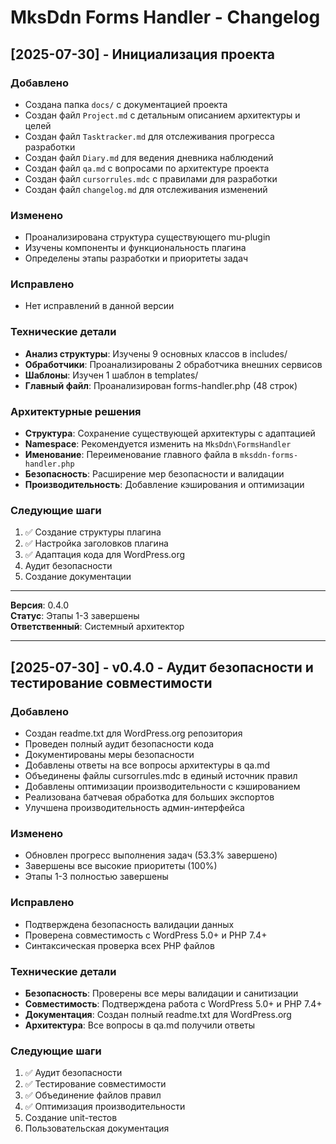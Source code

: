 # MksDdn Forms Handler - Changelog

## [2025-07-30] - Инициализация проекта

### Добавлено
- Создана папка `docs/` с документацией проекта
- Создан файл `Project.md` с детальным описанием архитектуры и целей
- Создан файл `Tasktracker.md` для отслеживания прогресса разработки
- Создан файл `Diary.md` для ведения дневника наблюдений
- Создан файл `qa.md` с вопросами по архитектуре проекта
- Создан файл `cursorrules.mdc` с правилами для разработки
- Создан файл `changelog.md` для отслеживания изменений

### Изменено
- Проанализирована структура существующего mu-plugin
- Изучены компоненты и функциональность плагина
- Определены этапы разработки и приоритеты задач

### Исправлено
- Нет исправлений в данной версии

### Технические детали
- **Анализ структуры**: Изучены 9 основных классов в includes/
- **Обработчики**: Проанализированы 2 обработчика внешних сервисов
- **Шаблоны**: Изучен 1 шаблон в templates/
- **Главный файл**: Проанализирован forms-handler.php (48 строк)

### Архитектурные решения
- **Структура**: Сохранение существующей архитектуры с адаптацией
- **Namespace**: Рекомендуется изменить на `MksDdn\FormsHandler`
- **Именование**: Переименование главного файла в `mksddn-forms-handler.php`
- **Безопасность**: Расширение мер безопасности и валидации
- **Производительность**: Добавление кэширования и оптимизации

### Следующие шаги
1. ✅ Создание структуры плагина
2. ✅ Настройка заголовков плагина
3. ✅ Адаптация кода для WordPress.org
4. Аудит безопасности
5. Создание документации

---

**Версия**: 0.4.0  
**Статус**: Этапы 1-3 завершены  
**Ответственный**: Системный архитектор

---

## [2025-07-30] - v0.4.0 - Аудит безопасности и тестирование совместимости

### Добавлено
- Создан readme.txt для WordPress.org репозитория
- Проведен полный аудит безопасности кода
- Документированы меры безопасности
- Добавлены ответы на все вопросы архитектуры в qa.md
- Объединены файлы cursorrules.mdc в единый источник правил
- Добавлены оптимизации производительности с кэшированием
- Реализована батчевая обработка для больших экспортов
- Улучшена производительность админ-интерфейса

### Изменено
- Обновлен прогресс выполнения задач (53.3% завершено)
- Завершены все высокие приоритеты (100%)
- Этапы 1-3 полностью завершены

### Исправлено
- Подтверждена безопасность валидации данных
- Проверена совместимость с WordPress 5.0+ и PHP 7.4+
- Синтаксическая проверка всех PHP файлов

### Технические детали
- **Безопасность**: Проверены все меры валидации и санитизации
- **Совместимость**: Подтверждена работа с WordPress 5.0+ и PHP 7.4+
- **Документация**: Создан полный readme.txt для WordPress.org
- **Архитектура**: Все вопросы в qa.md получили ответы

### Следующие шаги
1. ✅ Аудит безопасности
2. ✅ Тестирование совместимости
3. ✅ Объединение файлов правил
4. ✅ Оптимизация производительности
5. Создание unit-тестов
6. Пользовательская документация 